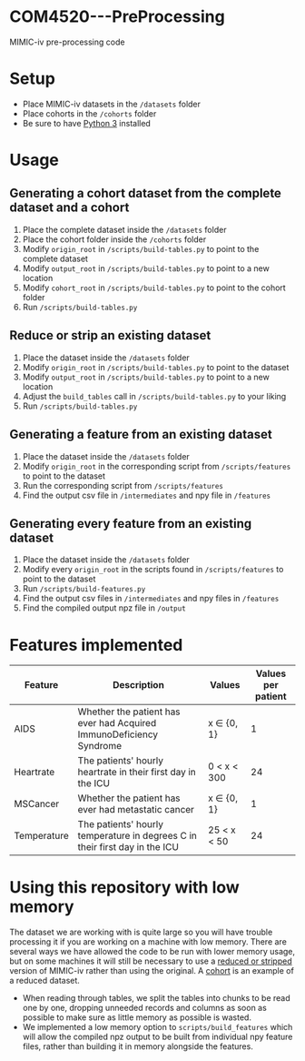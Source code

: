 # COM4520---PreProcessing
MIMIC-iv pre-processing code

# Setup
- Place MIMIC-iv datasets in the `/datasets` folder
- Place cohorts in the `/cohorts` folder
- Be sure to have [Python 3](https://www.python.org/downloads/) installed

# Usage

## Generating a cohort dataset from the complete dataset and a cohort
1. Place the complete dataset inside the `/datasets` folder
2. Place the cohort folder inside the `/cohorts` folder
3. Modify `origin_root` in `/scripts/build-tables.py` to point to the complete dataset
4. Modify `output_root` in `/scripts/build-tables.py` to point to a new location
5. Modify `cohort_root` in `/scripts/build-tables.py` to point to the cohort folder
6. Run `/scripts/build-tables.py`

## Reduce or strip an existing dataset
1. Place the dataset inside the `/datasets` folder
2. Modify `origin_root` in `/scripts/build-tables.py` to point to the dataset
3. Modify `output_root` in `/scripts/build-tables.py` to point to a new location
4. Adjust the `build_tables` call in `/scripts/build-tables.py` to your liking
5. Run `/scripts/build-tables.py`

## Generating a feature from an existing dataset
1. Place the dataset inside the `/datasets` folder
2. Modify `origin_root` in the corresponding script from `/scripts/features` to point to the dataset
3. Run the corresponding script from `/scripts/features`
4. Find the output csv file in `/intermediates` and npy file in `/features`

## Generating every feature from an existing dataset
1. Place the dataset inside the `/datasets` folder
2. Modify every `origin_root` in the scripts found in `/scripts/features` to point to the dataset
3. Run `/scripts/build-features.py`
4. Find the output csv files in `/intermediates` and npy files in `/features`
5. Find the compiled output npz file in `/output`

# Features implemented
| Feature | Description | Values | Values per patient |
| --- |---| --- | --- |
| AIDS | Whether the patient has ever had Acquired ImmunoDeficiency Syndrome | x ∈ {0, 1} | 1 |
| Heartrate | The patients' hourly heartrate in their first day in the ICU | 0 < x < 300 | 24
| MSCancer | Whether the patient has ever had metastatic cancer | x ∈ {0, 1} | 1 |
| Temperature | The patients' hourly temperature in degrees C in their first day in the ICU | 25 < x < 50 | 24

# Using this repository with low memory
The dataset we are working with is quite large so you will have trouble processing it if you are working on a machine with low memory. There are several ways we have allowed the code to be run with lower memory usage, but on some machines it will still be necessary to use a [reduced or stripped](#reduce-or-strip-an-existing-dataset) version of MIMIC-iv rather than using the original. A [cohort](#generating-a-cohort-dataset-from-the-complete-dataset-and-a-cohort) is an example of a reduced dataset.
- When reading through tables, we split the tables into chunks to be read one by one, dropping unneeded records and columns as soon as possible to make sure as little memory as possible is wasted.
- We implemented a low memory option to `scripts/build_features` which will allow the compiled npz output to be built from individual npy feature files, rather than building it in memory alongside the features.